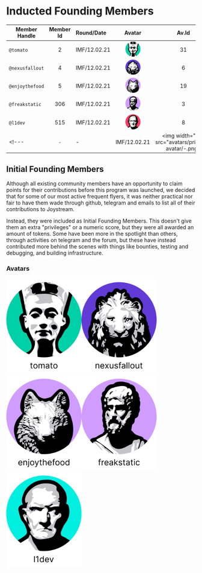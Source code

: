# Inducted Founding Members


|Member Handle        |Member Id|Round/Date  |Avatar                                                |Av.Id  |FM ID|
|---------------------|:-------:|:-----------|:----------------------------------------------------:|:--:|:---:|
|`@tomato`            | 2       |IMF/12.02.21|<img width="40" src="/avatars/primary-avatar/31.png"> |31  | 1   |
|`@nexusfallout`      | 4       |IMF/12.02.21|<img width="40" src="/avatars/primary-avatar/6.png">  |6   | 2   |
|`@enjoythefood`      | 5       |IMF/12.02.21|<img width="40" src="/avatars/primary-avatar/19.png"> |19  | 3   |
|`@freakstatic`       | 306     |IMF/12.02.21|<img width="40" src="/avatars/primary-avatar/3.png">  |3   | 5   |
|`@l1dev`             | 515     |IMF/12.02.21|<img width="40" src="/avatars/primary-avatar/8.png">  |8   | 6   |
<!---|`-`                  | -       |IMF/12.02.21|<img width="40" src="avatars/primary-avatar/-.png>   | 4    |--->

## Initial Founding Members
Although all existing community members have an opportunity to claim points for their contributions before this program was launched, we decided that for some of our most active frequent flyers, it was neither practical nor fair to have them wade through github, telegram and emails to list all of their contributions to Joystream.

Instead, they were included as Initial Founding Members. This doesn't give them an extra "privileges" or a numeric score, but they were all awarded an amount of tokens. Some have been more in the spotlight than others, through activities on telegram and the forum, but these have instead contributed more behind the scenes with things like bounties, testing and debugging, and building infrastructure.

### Avatars
<img width="200" src="/avatars/selected-avatars/31-tomato.png"><img width="200" src="/avatars/selected-avatars/6-nexusfallout.png"><img width="200" src="/avatars/selected-avatars/19-enjoythefood.png"><img width="200" src="/avatars/selected-avatars/3-freakstatic.png"><img width="200" src="/avatars/selected-avatars/8-l1dev.png">
